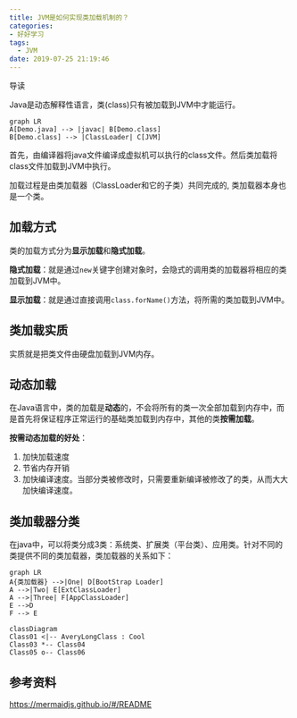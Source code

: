 ```yaml
---
title: JVM是如何实现类加载机制的？
categories:
- 好好学习
tags:
  - JVM
date: 2019-07-25 21:19:46
---
```


导读

<!-- more -->

Java是动态解释性语言，类(class)只有被加载到JVM中才能运行。

``` mermaid
graph LR
A[Demo.java] --> |javac| B[Demo.class]
B[Demo.class] --> |ClassLoader| C[JVM]
```

首先，由编译器将java文件编译成虚拟机可以执行的class文件。然后类加载将class文件加载到JVM中执行。

加载过程是由类加载器（ClassLoader和它的子类）共同完成的, 类加载器本身也是一个类。



## 加载方式

类的加载方式分为**显示加载**和**隐式加载**。

**隐式加载**：就是通过`new`关键字创建对象时，会隐式的调用类的加载器将相应的类加载到JVM中。

**显示加载**：就是通过直接调用`class.forName()`方法，将所需的类加载到JVM中。



## 类加载实质

实质就是把类文件由硬盘加载到JVM内存。

## 动态加载

在Java语言中，类的加载是**动态**的，不会将所有的类一次全部加载到内存中，而是首先将保证程序正常运行的基础类加载到内存中，其他的类**按需加载**。

**按需动态加载的好处**：

1. 加快加载速度
2. 节省内存开销
3. 加快编译速度。当部分类被修改时，只需要重新编译被修改了的类，从而大大加快编译速度。

## 类加载器分类

在java中，可以将类分成3类：系统类、扩展类（平台类）、应用类。针对不同的类提供不同的类加载器，类加载器的关系如下：

```mermaid
graph LR
A{类加载器} -->|One| D[BootStrap Loader]
A -->|Two| E[ExtClassLoader]
A -->|Three| F[AppClassLoader]
E -->D 
F --> E
```



```mermaid
classDiagram
Class01 <|-- AveryLongClass : Cool
Class03 *-- Class04
Class05 o-- Class06
```







## 参考资料

https://mermaidjs.github.io/#/README

